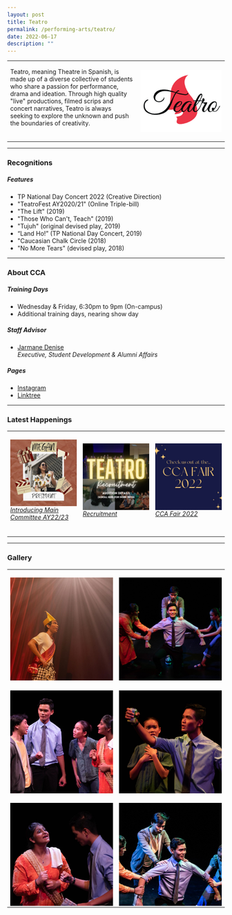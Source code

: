 ```yaml
---
layout: post
title: Teatro
permalink: /performing-arts/teatro/
date: 2022-06-17
description: ""
---
```

<table>
	<tbody>
		<tr>
			<td>
				<p>
                    Teatro, meaning Theatre in Spanish, is made up of a diverse collective of students who share a passion for performance, drama and ideation. Through high quality "live" productions, filmed scrips and concert narratives, Teatro is always seeking to explore the unknown and push the boundaries of creativity. 
                    <br>
                    <br>
				</p>
			</td>
			<td style="width:40%">
				<img alt="Teatro" style="display:block;margin-left:auto;margin-right:auto;" src="/images/Arts/Teatro/Teatro_logo.png">
			</td>
		</tr>
	</tbody>
</table>
	
<hr>
	
### Recognitions

##### Features
	
<ul>
    <li>TP National Day Concert 2022 (Creative Direction)</li>
    <li>"TeatroFest AY2020/21" (Online Triple-bill)</li>
    <li>"The Lift" (2019)</li>
    <li>"Those Who Can't, Teach" (2019)</li>
    <li>"Tujuh" (original devised play, 2019)</li>
    <li>“Land Ho!” (TP National Day Concert, 2019)</li>
    <li>"Caucasian Chalk Circle (2018)</li>
    <li>"No More Tears" (devised play, 2018)</li>
</ul>

<hr>

### About CCA

##### Training Days
            
<ul>    
    <li>Wednesday &amp; Friday, 6:30pm to 9pm (On-campus)</li>
    <li>Additional training days, nearing show day</li>
</ul>


##### Staff Advisor

<ul>
	<li>
		<a href="mailto:magtotod@tp.edu.sg"> Jarmane Denise</a>
		<br>
		<i>Executive, Student Development &amp; Alumni Affairs</i>
	</li>
</ul>

##### Pages

<ul>
	<li><a href="https://www.instagram.com/tpteatro/">Instagram</a></li>
    <li><a href="https://linktr.ee/teatroyanni?utm_source=linktree_profile_share&amp;ltsid=42b31363-646a-46cd-ba10-0344d7744466">Linktree</a></li>
</ul>

<hr>

### Latest Happenings

<table>
    <tbody><tr>
        <td style="width:33%"><br>
            <a href="https://www.instagram.com/p/Cc-OIRkLQNb/">
                <img src="/images/Arts/Teatro/TEATRO_Introducing Main Committee AY22-23.png" style="display:block;margin-left:auto;margin-right:auto;" alt="Teatro">
                <h6 style="margin-top:0%">Introducing Main Committee AY22/23</h6>
            </a>
        </td>
        <td style="width:33%"><br>
            <a href="https://www.instagram.com/p/CcxJynILCnA/">
                <img src="/images/Arts/Teatro/TEATRO_Recruitment.png" style="display:block;margin-left:auto;margin-right:auto;" alt="Teatro">
                <h6 style="margin-top:0%">Recruitment</h6>
            </a>
        </td>
        <td style="width:33%"><br>
            <a href="https://www.instagram.com/p/CcmvDgDpCRj/">
                <img src="/images/Arts/Teatro/TEATRO_CCA Fair 2022.png" style="display:block;margin-left:auto;margin-right:auto;" alt="Teatro">
                <h6 style="margin-top:0%">CCA Fair 2022</h6>    
            </a>
        </td>
    </tr>
</tbody></table>
	
<hr>

### Gallery

<table>
	<tbody>
		<tr>
			<td style="width:50%"><br>
				<img alt="Teatro" style="display:block;margin-left:auto;margin-right:auto;" src="/images/Arts/Teatro/Teatro_pic_1.jpg">
			</td>
			<td style="width:50%"><br>
				<img alt="Teatro" style="display:block;margin-left:auto;margin-right:auto;" src="/images/Arts/Teatro/Teatro_pic_2.jpg">
			</td>
		</tr>
		<tr>
			<td style="width:50%"><br>
				<img alt="Teatro" style="display:block;margin-left:auto;margin-right:auto;" src="/images/Arts/Teatro/Teatro_pic_3.jpg">
			</td>
			<td style="width:50%"><br>
				<img alt="Teatro" style="display:block;margin-left:auto;margin-right:auto;" src="/images/Arts/Teatro/Teatro_pic_4.jpg">
			</td>
		</tr>
		<tr>
			<td style="width:50%"><br>
				<img alt="Teatro" style="display:block;margin-left:auto;margin-right:auto;" src="/images/Arts/Teatro/Teatro_pic_5.jpg">
			</td>
			<td style="width:50%"><br>
				<img alt="Teatro" style="display:block;margin-left:auto;margin-right:auto;" src="/images/Arts/Teatro/Teatro_pic_6.jpg">
			</td>
		</tr>
	</tbody>
</table>